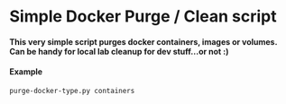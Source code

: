 # Simple Docker Purge / Clean script

#### This very simple script purges docker containers, images or volumes.  Can be handy for local lab cleanup for dev stuff...or not :)

#### Example

```bash
purge-docker-type.py containers
```
